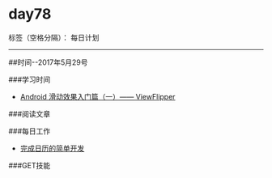 # day78

标签（空格分隔）： 每日计划

---
##时间--2017年5月29号

###学习时间<br>
* [Android 滑动效果入门篇（一）—— ViewFlipper][1]


###阅读文章<br>


###每日工作<br>
* [完成日历的简单开发][2]

###GET技能


  [1]: http://blog.csdn.net/ithomer/article/details/7420567
  [2]: https://github.com/wuyinlei/NewCalendar

